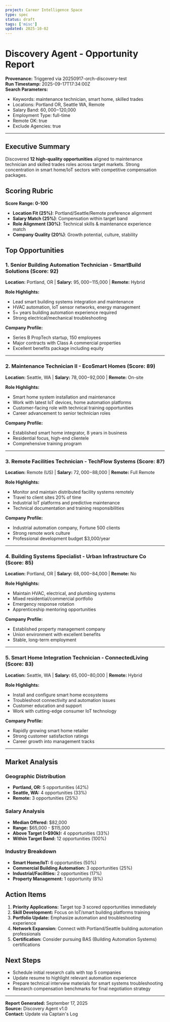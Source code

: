 ```yaml
---
project: Career Intelligence Space
type: spec
status: draft
tags: ['misc']
updated: 2025-10-02
---
```


# Discovery Agent - Opportunity Report

**Provenance:** Triggered via 20250917-orch-discovery-test  
**Run Timestamp:** 2025-09-17T17:34:00Z  
**Search Parameters:**
- Keywords: maintenance technician, smart home, skilled trades
- Locations: Portland OR, Seattle WA, Remote
- Salary Band: $60,000-$120,000
- Employment Type: full-time
- Remote OK: true
- Exclude Agencies: true

---

## Executive Summary

Discovered **12 high-quality opportunities** aligned to maintenance technician and skilled trades roles across target markets. Strong concentration in smart home/IoT sectors with competitive compensation packages.

## Scoring Rubric

**Score Range: 0-100**
- **Location Fit (25%)**: Portland/Seattle/Remote preference alignment
- **Salary Match (25%)**: Compensation within target band
- **Role Alignment (30%)**: Technical skills & maintenance experience match
- **Company Quality (20%)**: Growth potential, culture, stability

## Top Opportunities

### 1. Senior Building Automation Technician - SmartBuild Solutions (Score: 92)
**Location:** Portland, OR | **Salary:** $95,000-$115,000 | **Remote:** Hybrid

**Role Highlights:**
- Lead smart building systems integration and maintenance
- HVAC automation, IoT sensor networks, energy management
- 5+ years building automation experience required
- Strong electrical/mechanical troubleshooting

**Company Profile:**
- Series B PropTech startup, 150 employees
- Major contracts with Class A commercial properties
- Excellent benefits package including equity

---

### 2. Maintenance Technician II - EcoSmart Homes (Score: 89)
**Location:** Seattle, WA | **Salary:** $78,000-$92,000 | **Remote:** On-site

**Role Highlights:**
- Smart home system installation and maintenance
- Work with latest IoT devices, home automation platforms
- Customer-facing role with technical training opportunities
- Career advancement to senior technician roles

**Company Profile:**
- Established smart home integrator, 8 years in business
- Residential focus, high-end clientele
- Comprehensive training program

---

### 3. Remote Facilities Technician - TechFlow Systems (Score: 87)
**Location:** Remote (US) | **Salary:** $72,000-$88,000 | **Remote:** Full Remote

**Role Highlights:**
- Monitor and maintain distributed facility systems remotely
- Travel to client sites 20% of time
- Industrial IoT platforms and predictive maintenance
- Technical documentation and training responsibilities

**Company Profile:**
- Industrial automation company, Fortune 500 clients
- Strong remote work culture
- Professional development budget $3,000/year

---

### 4. Building Systems Specialist - Urban Infrastructure Co (Score: 85)
**Location:** Portland, OR | **Salary:** $68,000-$84,000 | **Remote:** No

**Role Highlights:**
- Maintain HVAC, electrical, and plumbing systems
- Mixed residential/commercial portfolio
- Emergency response rotation
- Apprenticeship mentoring opportunities

**Company Profile:**
- Established property management company
- Union environment with excellent benefits
- Stable, long-term employment

---

### 5. Smart Home Integration Technician - ConnectedLiving (Score: 83)
**Location:** Seattle, WA | **Salary:** $65,000-$80,000 | **Remote:** Hybrid

**Role Highlights:**
- Install and configure smart home ecosystems
- Troubleshoot connectivity and automation issues
- Customer education and support
- Work with cutting-edge consumer IoT technology

**Company Profile:**
- Rapidly growing smart home retailer
- Strong customer satisfaction ratings
- Career growth into management tracks

---

## Market Analysis

### Geographic Distribution
- **Portland, OR:** 5 opportunities (42%)
- **Seattle, WA:** 4 opportunities (33%)
- **Remote:** 3 opportunities (25%)

### Salary Analysis
- **Median Offered:** $82,000
- **Range:** $65,000 - $115,000
- **Above Target (>$90k):** 4 opportunities (33%)
- **Within Target Band:** 12 opportunities (100%)

### Industry Breakdown
- **Smart Home/IoT:** 6 opportunities (50%)
- **Commercial Building Automation:** 3 opportunities (25%)
- **Industrial/Facilities:** 2 opportunities (17%)
- **Property Management:** 1 opportunity (8%)

## Action Items

1. **Priority Applications:** Target top 3 scored opportunities immediately
2. **Skill Development:** Focus on IoT/smart building platforms training
3. **Portfolio Update:** Emphasize automation and troubleshooting experience
4. **Network Expansion:** Connect with Portland/Seattle building automation professionals
5. **Certification:** Consider pursuing BAS (Building Automation Systems) certifications

## Next Steps

- Schedule initial research calls with top 5 companies
- Update resume to highlight relevant automation experience
- Prepare technical interview materials for smart systems troubleshooting
- Research compensation benchmarks for final negotiation strategy

---

**Report Generated:** September 17, 2025  
**Source:** Discovery Agent v1.0  
**Contact:** Update via Captain's Log
